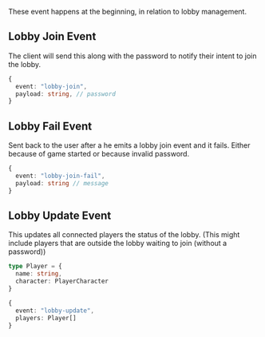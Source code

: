 These event happens at the beginning, in relation to lobby management.


## Lobby Join Event

The client will send this along with the password to notify their intent to join the lobby.
```ts
{
  event: "lobby-join",
  payload: string, // password
}
```

## Lobby Fail Event

Sent back to the user after a he emits a lobby join event
and it fails. Either because of game started or because invalid password.
```ts
{
  event: "lobby-join-fail",
  payload: string // message
}
```


## Lobby Update Event

This updates all connected players the status of the lobby.
(This might include players that are outside the lobby waiting to join (without a password))

```ts
type Player = {
  name: string,
  character: PlayerCharacter
}

{
  event: "lobby-update",
  players: Player[]
}
```
